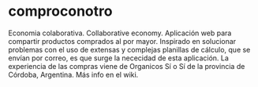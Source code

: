 # comproconotro
Economia colaborativa. Collaborative economy.
Aplicación web para compartir productos comprados al por mayor.
Inspirado en solucionar problemas con el uso de extensas y complejas planillas de cálculo, que se envían por correo, es que surge la nececidad de esta aplicación.
La experiencia de las compras viene de Organicos Sí o Sí de la provincia de Córdoba, Argentina.
Más info en el wiki.

